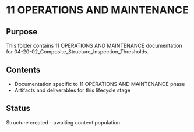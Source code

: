 # 11 OPERATIONS AND MAINTENANCE

## Purpose
This folder contains 11 OPERATIONS AND MAINTENANCE documentation for 04-20-02_Composite_Structure_Inspection_Thresholds.

## Contents
- Documentation specific to 11 OPERATIONS AND MAINTENANCE phase
- Artifacts and deliverables for this lifecycle stage

## Status
Structure created - awaiting content population.
